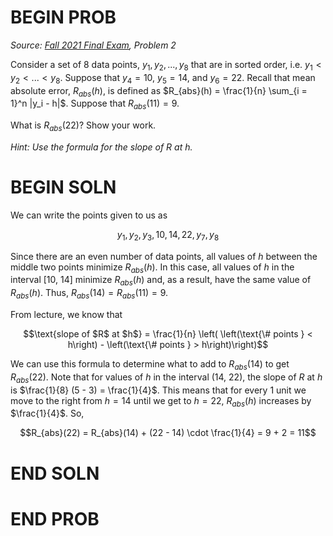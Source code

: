 # BEGIN PROB

<i>Source: [Fall 2021 Final Exam](../fa21-final/index.html), Problem 2</i>

Consider a set of 8 data points, $y_1, y_2, ..., y_8$ that are in sorted order, i.e. $y_1 < y_2 < ... < y_8$. Suppose that $y_4 = 10$, $y_5 = 14$, and $y_6 = 22$. Recall that mean absolute error, $R_{abs}(h)$, is defined as $R_{abs}(h) = \frac{1}{n} \sum_{i = 1}^n |y_i - h|$. Suppose that $R_{abs}(11) = 9$.

What is $R_{abs}(22)$? Show your work.

_Hint: Use the formula for the slope of $R$ at $h$._

# BEGIN SOLN

We can write the points given to us as

$$y_1, y_2, y_3, 10, 14, 22, y_7, y_8$$

Since there are an even number of data points, all values of $h$ between the middle two points minimize $R_{abs}(h)$. In this case, all values of $h$ in the interval [10, 14] minimize $R_{abs}(h)$ and, as a result, have the same value of $R_{abs}(h)$. Thus, $R_{abs}(14) = R_{abs}(11) = 9$.

From lecture, we know that

$$\text{slope of $R$ at $h$} = \frac{1}{n} \left( \left(\text{\# points } < h\right) - \left(\text{\# points } > h\right)\right)$$

We can use this formula to determine what to add to $R_{abs}(14)$ to get $R_{abs}(22)$. Note that for values of $h$ in the interval (14, 22), the slope of $R$ at $h$ is $\frac{1}{8} (5 - 3) = \frac{1}{4}$. This means that for every 1 unit we move to the right from $h = 14$ until we get to $h = 22$, $R_{abs}(h)$ increases by $\frac{1}{4}$. So,

$$R_{abs}(22) = R_{abs}(14) + (22 - 14) \cdot \frac{1}{4} = 9 + 2 = 11$$


# END SOLN

# END PROB
